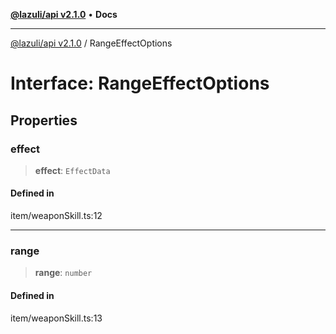 [**@lazuli/api v2.1.0**](../README.md) • **Docs**

***

[@lazuli/api v2.1.0](../globals.md) / RangeEffectOptions

# Interface: RangeEffectOptions

## Properties

### effect

> **effect**: `EffectData`

#### Defined in

item/weaponSkill.ts:12

***

### range

> **range**: `number`

#### Defined in

item/weaponSkill.ts:13
